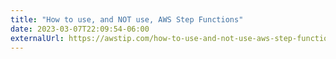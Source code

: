 ```yaml
---
title: "How to use, and NOT use, AWS Step Functions"
date: 2023-03-07T22:09:54-06:00
externalUrl: https://awstip.com/how-to-use-and-not-use-aws-step-functions-9fe6a93fa59e
---
```

